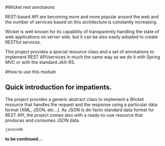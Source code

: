 #Wicket rest annotaions

REST-based API are becoming more and more popular around the web and the number of services based on this architecture is constantly increasing.

Wicket is well-known for its capability of transparently handling the state of web applications on server side, but it can be also easily adopted to create RESTful services.

This project provides a special resource class and a set of annotations to implement REST API/services in much the same way as we do it with Spring MVC or with the standard JAX-RS.

#How to use this module

Quick introduction for impatients.
---------

The project provides a generic abstract class to implement a Wicket resource that handles the request and the response using a particular data format (XML, JSON, etc...). As JSON is de-facto standard data format for REST API, the project comes also with a ready-to-use resource that produces and consumes JSON data.   


````java
javacode
````


**to be continued...**
